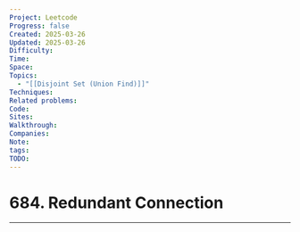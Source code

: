 ```yaml
---
Project: Leetcode
Progress: false
Created: 2025-03-26
Updated: 2025-03-26
Difficulty: 
Time: 
Space: 
Topics:
  - "[[Disjoint Set (Union Find)]]"
Techniques: 
Related problems: 
Code: 
Sites: 
Walkthrough: 
Companies: 
Note: 
tags: 
TODO: 
---
```

# 684. Redundant Connection
---
